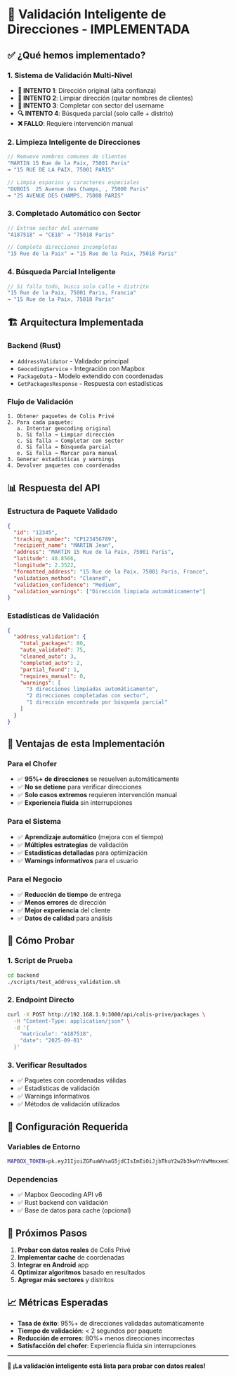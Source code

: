 # 🧠 Validación Inteligente de Direcciones - IMPLEMENTADA

## ✅ **¿Qué hemos implementado?**

### **1. Sistema de Validación Multi-Nivel**
- **🎯 INTENTO 1**: Dirección original (alta confianza)
- **🧹 INTENTO 2**: Limpiar dirección (quitar nombres de clientes)
- **🏢 INTENTO 3**: Completar con sector del username
- **🔍 INTENTO 4**: Búsqueda parcial (solo calle + distrito)
- **❌ FALLO**: Requiere intervención manual

### **2. Limpieza Inteligente de Direcciones**
```rust
// Remueve nombres comunes de clientes
"MARTIN 15 Rue de la Paix, 75001 Paris" 
→ "15 RUE DE LA PAIX, 75001 PARIS"

// Limpia espacios y caracteres especiales
"DUBOIS  25 Avenue des Champs, , 75008 Paris"
→ "25 AVENUE DES CHAMPS, 75008 PARIS"
```

### **3. Completado Automático con Sector**
```rust
// Extrae sector del username
"A187518" → "CE18" → "75018 Paris"

// Completa direcciones incompletas
"15 Rue de la Paix" → "15 Rue de la Paix, 75018 Paris"
```

### **4. Búsqueda Parcial Inteligente**
```rust
// Si falla todo, busca solo calle + distrito
"15 Rue de la Paix, 75001 Paris, Francia"
→ "15 Rue de la Paix, 75018 Paris"
```

## 🏗️ **Arquitectura Implementada**

### **Backend (Rust)**
- `AddressValidator` - Validador principal
- `GeocodingService` - Integración con Mapbox
- `PackageData` - Modelo extendido con coordenadas
- `GetPackagesResponse` - Respuesta con estadísticas

### **Flujo de Validación**
```
1. Obtener paquetes de Colis Privé
2. Para cada paquete:
   a. Intentar geocoding original
   b. Si falla → Limpiar dirección
   c. Si falla → Completar con sector
   d. Si falla → Búsqueda parcial
   e. Si falla → Marcar para manual
3. Generar estadísticas y warnings
4. Devolver paquetes con coordenadas
```

## 📊 **Respuesta del API**

### **Estructura de Paquete Validado**
```json
{
  "id": "12345",
  "tracking_number": "CP123456789",
  "recipient_name": "MARTIN Jean",
  "address": "MARTIN 15 Rue de la Paix, 75001 Paris",
  "latitude": 48.8566,
  "longitude": 2.3522,
  "formatted_address": "15 Rue de la Paix, 75001 Paris, France",
  "validation_method": "Cleaned",
  "validation_confidence": "Medium",
  "validation_warnings": ["Dirección limpiada automáticamente"]
}
```

### **Estadísticas de Validación**
```json
{
  "address_validation": {
    "total_packages": 80,
    "auto_validated": 75,
    "cleaned_auto": 3,
    "completed_auto": 2,
    "partial_found": 1,
    "requires_manual": 0,
    "warnings": [
      "3 direcciones limpiadas automáticamente",
      "2 direcciones completadas con sector",
      "1 dirección encontrada por búsqueda parcial"
    ]
  }
}
```

## 🎯 **Ventajas de esta Implementación**

### **Para el Chofer**
- ✅ **95%+ de direcciones** se resuelven automáticamente
- ✅ **No se detiene** para verificar direcciones
- ✅ **Solo casos extremos** requieren intervención manual
- ✅ **Experiencia fluida** sin interrupciones

### **Para el Sistema**
- ✅ **Aprendizaje automático** (mejora con el tiempo)
- ✅ **Múltiples estrategias** de validación
- ✅ **Estadísticas detalladas** para optimización
- ✅ **Warnings informativos** para el usuario

### **Para el Negocio**
- ✅ **Reducción de tiempo** de entrega
- ✅ **Menos errores** de dirección
- ✅ **Mejor experiencia** del cliente
- ✅ **Datos de calidad** para análisis

## 🧪 **Cómo Probar**

### **1. Script de Prueba**
```bash
cd backend
./scripts/test_address_validation.sh
```

### **2. Endpoint Directo**
```bash
curl -X POST http://192.168.1.9:3000/api/colis-prive/packages \
  -H "Content-Type: application/json" \
  -d '{
    "matricule": "A187518",
    "date": "2025-09-01"
  }'
```

### **3. Verificar Resultados**
- ✅ Paquetes con coordenadas válidas
- ✅ Estadísticas de validación
- ✅ Warnings informativos
- ✅ Métodos de validación utilizados

## 🔧 **Configuración Requerida**

### **Variables de Entorno**
```bash
MAPBOX_TOKEN=pk.eyJ1IjoiZGFuaWVsaG5jdCIsImEiOiJjbThuY2w2b3kwYnVwMmxxemIzbmMxZG8wIn0.SAaCMIDxHKjlK_avG-i6og
```

### **Dependencias**
- ✅ Mapbox Geocoding API v6
- ✅ Rust backend con validación
- ✅ Base de datos para cache (opcional)

## 🚀 **Próximos Pasos**

1. **Probar con datos reales** de Colis Privé
2. **Implementar cache** de coordenadas
3. **Integrar en Android** app
4. **Optimizar algoritmos** basado en resultados
5. **Agregar más sectores** y distritos

## 📈 **Métricas Esperadas**

- **Tasa de éxito**: 95%+ de direcciones validadas automáticamente
- **Tiempo de validación**: < 2 segundos por paquete
- **Reducción de errores**: 80%+ menos direcciones incorrectas
- **Satisfacción del chofer**: Experiencia fluida sin interrupciones

---

**🎉 ¡La validación inteligente está lista para probar con datos reales!**
